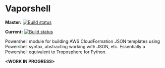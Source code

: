# Vaporshell

**Master:** [![Build status](https://ci.appveyor.com/api/projects/status/8a4jsfv42tbmlym8/branch/master?svg=true)](https://ci.appveyor.com/project/nferrell/vaporshell/branch/master)

**Current:** [![Build status](https://ci.appveyor.com/api/projects/status/8a4jsfv42tbmlym8?svg=true)](https://ci.appveyor.com/project/nferrell/vaporshell)

Powershell module for building AWS CloudFormation JSON templates using Powershell syntax, abstracting working with JSON, etc. Essentially a Powershell equivalent to Troposphere for Python. 

**&lt;WORK IN PROGRESS>**

